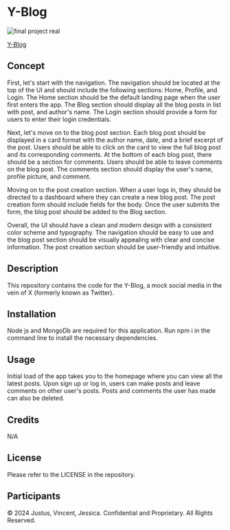 # Y-Blog

![final project real](https://github.com/ThirstyWombat/Y-Blog/assets/122827259/235dcde0-2547-4d70-b153-2881fb67163e)


<a href="">Y-Blog</a>

## Concept

First, let's start with the navigation. The navigation should be located at the top of the UI and should include the following sections: Home, Profile, and Login. The Home section should be the default landing page when the user first enters the app. The Blog section should display all the blog posts in list with post, and author's name. The Login section should provide a form for users to enter their login credentials.

Next, let's move on to the blog post section. Each blog post should be displayed in a card format with the author name, date, and a brief excerpt of the post. Users should be able to click on the card to view the full blog post and its corresponding comments. At the bottom of each blog post, there should be a section for comments. Users should be able to leave comments on the blog post. The comments section should display the user's name, profile picture, and comment.

Moving on to the post creation section. When a user logs in, they should be directed to a dashboard where they can create a new blog post. The post creation form should include fields for the body. Once the user submits the form, the blog post should be added to the Blog section.

Overall, the UI should have a clean and modern design with a consistent color scheme and typography. The navigation should be easy to use and the blog post section should be visually appealing with clear and concise information. The post creation section should be user-friendly and intuitive.

## Description

This repository contains the code for the Y-Blog, a mock social media in the vein of X (formerly known as Twitter).

## Installation

Node js and MongoDb are required for this application. Run npm i in the command line to install the necessary dependencies.

## Usage

Initial load of the app takes you to the homepage where you can view all the latest posts. Upon sign up or log in, users can make posts and leave comments on other user's posts. Posts and comments the user has made can also be deleted.

## Credits

N/A

## License

Please refer to the LICENSE in the repository.

## Participants

© 2024 Justus, Vincent, Jessica. Confidential and Proprietary. All Rights Reserved.
